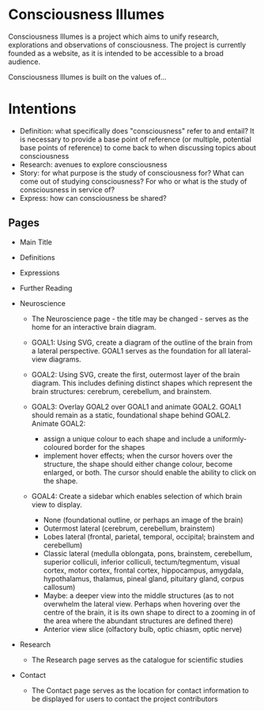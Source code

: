 # Consciousness Illumes
Consciousness Illumes is a project which aims to unify research, explorations and observations of consciousness. The project is currently founded as a website, as it is intended to be accessible to a broad audience.  

Consciousness Illumes is built on the values of... 

# Intentions
- Definition: what specifically does "consciousness" refer to and entail? It is necessary to provide a base point of reference (or multiple, potential base points of reference) to come back to when discussing topics about consciousness
- Research: avenues to explore consciousness
- Story: for what purpose is the study of consciousness for? What can come out of studying consciousness? For who or what is the study of consciousness in service of? 
- Express: how can consciousness be shared?


## Pages
- Main Title
- Definitions
- Expressions
- Further Reading
- Neuroscience
    - The Neuroscience page - the title may be changed - serves as the home for an interactive brain diagram. 
    - GOAL1: Using SVG, create a diagram of the outline of the brain from a lateral perspective. GOAL1 serves as the foundation for all lateral-view diagrams. 

    - GOAL2: Using SVG, create the first, outermost layer of the brain diagram. This includes defining distinct shapes which represent the brain structures: cerebrum, cerebellum, and brainstem. 

    - GOAL3: Overlay GOAL2 over GOAL1 and animate GOAL2. GOAL1 should remain as a static, foundational shape behind GOAL2. Animate GOAL2:
        - assign a unique colour to each shape and include a uniformly-coloured border for the shapes
        - implement hover effects; when the cursor hovers over the structure, the shape should either change colour, become enlarged, or both. The cursor should enable the ability to click on the shape. 

    - GOAL4: Create a sidebar which enables selection of which brain view to display. 
        - None (foundational outline, or perhaps an image of the brain)
        - Outermost lateral (cerebrum, cerebellum, brainstem)
        - Lobes lateral (frontal, parietal, temporal, occipital; brainstem and cerebellum)
        - Classic lateral (medulla oblongata, pons, brainstem, cerebellum, superior colliculi, inferior colliculi, tectum/tegmentum, visual cortex, motor cortex, frontal cortex, hippocampus, amygdala, hypothalamus, thalamus, pineal gland, pituitary gland, corpus callosum)
        - Maybe: a deeper view into the middle structures (as to not overwhelm the lateral view. Perhaps when hovering over the centre of the brain, it is its own shape to direct to a zooming in of the area where the abundant structures are defined there)
        - Anterior view slice (olfactory bulb, optic chiasm, optic nerve)
        

    
- Research
    - The Research page serves as the catalogue for scientific studies
- Contact
    - The Contact page serves as the location for contact information to be displayed for users to contact the project contributors
